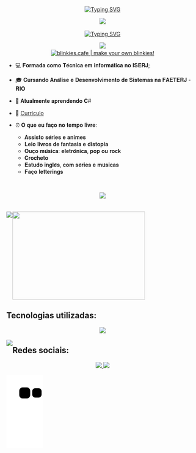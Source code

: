 <p align="center">
<a href="https://git.io/typing-svg"><img src="https://readme-typing-svg.demolab.com?font=Press+Start+2P&pause=1000&color=F7F7F7&center=true&vCenter=true&width=435&lines=Oie%2C+sou+Vit%C3%B3ria!+" alt="Typing SVG" /></a></p>

<p align="center">
<img src="https://images-wixmp-ed30a86b8c4ca887773594c2.wixmp.com/f/86e69691-c60c-4b13-82d7-c0b6a980c1e8/d73xlpe-e0641019-6683-4d88-9088-21d914b28d38.png?token=eyJ0eXAiOiJKV1QiLCJhbGciOiJIUzI1NiJ9.eyJzdWIiOiJ1cm46YXBwOjdlMGQxODg5ODIyNjQzNzNhNWYwZDQxNWVhMGQyNmUwIiwiaXNzIjoidXJuOmFwcDo3ZTBkMTg4OTgyMjY0MzczYTVmMGQ0MTVlYTBkMjZlMCIsIm9iaiI6W1t7InBhdGgiOiJcL2ZcLzg2ZTY5NjkxLWM2MGMtNGIxMy04MmQ3LWMwYjZhOTgwYzFlOFwvZDczeGxwZS1lMDY0MTAxOS02NjgzLTRkODgtOTA4OC0yMWQ5MTRiMjhkMzgucG5nIn1dXSwiYXVkIjpbInVybjpzZXJ2aWNlOmZpbGUuZG93bmxvYWQiXX0.GMGYiV2S2VMsl_nyxlRWkBwtsBBo5hz2RGM-KeNuaBE"/></p>


<p align="center">
<a href="https://git.io/typing-svg"><img src="https://readme-typing-svg.demolab.com?font=Press+Start+2P&size=16&duration=1&pause=1000&color=F7F7F7&center=true&vCenter=true&width=1000vw&lines=Apaixonada+por+estudar+e+aprender" alt="Typing SVG" /></a>
</p>

<p align="center">
<img src="https://media.giphy.com/media/137EaR4vAOCn1S/giphy.gif" >
  <br/>
<a href='https://blinkies.cafe' target='_blank'><img src='https://i.imgur.com/VeUzdHZ.gif' alt='blinkies.cafe | make your own blinkies!'></a>
</p>
  
- 💻 𝐅𝐨𝐫𝐦𝐚𝐝𝐚 𝐜𝐨𝐦𝐨 𝐓𝐞́𝐜𝐧𝐢𝐜𝐚 𝐞𝐦 𝐢𝐧𝐟𝐨𝐫𝐦𝐚́𝐭𝐢𝐜𝐚 𝐧𝐨 𝐈𝐒𝐄𝐑𝐉;

- 🎓 𝐂𝐮𝐫𝐬𝐚𝐧𝐝𝐨 𝐀𝐧𝐚́𝐥𝐢𝐬𝐞 𝐞 𝐃𝐞𝐬𝐞𝐧𝐯𝐨𝐥𝐯𝐢𝐦𝐞𝐧𝐭𝐨 𝐝𝐞 𝐒𝐢𝐬𝐭𝐞𝐦𝐚𝐬 𝐧𝐚 𝐅𝐀𝐄𝐓𝐄𝐑𝐉 - 𝐑𝐈𝐎

- 🌱 𝐀𝐭𝐮𝐚𝐥𝐦𝐞𝐧𝐭𝐞 𝐚𝐩𝐫𝐞𝐧𝐝𝐞𝐧𝐝𝐨 𝐂# 

- 📄 [Currículo](https://drive.google.com/file/d/1x9_G7-FU6lMjNBGQr2bVFp8wjO_1DyuJ/view?usp=sharing)

- ⏰ 𝐎 𝐪𝐮𝐞 𝐞𝐮 𝐟𝐚𝐜̧𝐨 𝐧𝐨 𝐭𝐞𝐦𝐩𝐨 𝐥𝐢𝐯𝐫𝐞:
  - 𝐀𝐬𝐬𝐢𝐬𝐭𝐨 𝐬𝐞́𝐫𝐢𝐞𝐬 𝐞 𝐚𝐧𝐢𝐦𝐞𝐬
  - 𝐋𝐞𝐢𝐨 𝐥𝐢𝐯𝐫𝐨𝐬 𝐝𝐞 𝐟𝐚𝐧𝐭𝐚𝐬𝐢𝐚 𝐞 𝐝𝐢𝐬𝐭𝐨𝐩𝐢𝐚 
  - 𝐎𝐮𝐜̧𝐨 𝐦𝐮́𝐬𝐢𝐜𝐚: 𝐞𝐥𝐞𝐭𝐫𝐨̂𝐧𝐢𝐜𝐚, 𝐩𝐨𝐩 𝐨𝐮 𝐫𝐨𝐜𝐤
  - 𝐂𝐫𝐨𝐜𝐡𝐞𝐭𝐨
  - 𝐄𝐬𝐭𝐮𝐝𝐨 𝐢𝐧𝐠𝐥𝐞̂𝐬, 𝐜𝐨𝐦 𝐬𝐞́𝐫𝐢𝐞𝐬 𝐞 𝐦𝐮́𝐬𝐢𝐜𝐚𝐬
  - 𝐅𝐚𝐜̧𝐨 𝐥𝐞𝐭𝐭𝐞𝐫𝐢𝐧𝐠𝐬

<br/>
<p align="center">
<img src="https://64.media.tumblr.com/e02cf7993f9bf87ee008b12a1ca90171/59cd8ff6a0224ee7-34/s400x600/a859ec36daf055e6e56d612e1918ecb70414542d.pnj"/>
 </p>
<br/>

<a href="https://github.com/VitoriaPiloto/studies-react">
<img align="center" width="347px" height="230" src="https://github-readme-stats.vercel.app/api/top-langs/?username=VitoriaPiloto&hide=Handlebars,SCSS,HTML,LLVM&theme=radical&layout=compact" />
</a>

<img align="left" src="https://64.media.tumblr.com/8aa5cd769f22f961f344b92fe1e6e0c0/7eedd1e1dd07c2c3-6c/s75x75_c1/d26144006dc020f1da58a56049b580412b305dff.gifv"/>
<p align="center">
  
## Tecnologias utilizadas:

<p align="center">
  <a href="https://skillicons.dev">
    <img src="https://skillicons.dev/icons?i=bootstrap,c,cs,css,js,figma,java,md,mysql,netlify,ps,php,react,replit,stackoverflow,vscode&theme=dark&perline=6" />
  </a>
</p>

<img align="left" src="https://64.media.tumblr.com/fd6a7acb5586e46dcd06ad07650e444a/7eedd1e1dd07c2c3-cf/s75x75_c1/c870f777fd07e990269e4a3b1747c2c3d30729af.gifv"/>

## Redes sociais:
<p align="center">
<a href="https://www.linkedin.com/in/vitoriapiloto/" target="blank"> <img src="https://skillicons.dev/icons?i=linkedin&theme=dark" /> </a>
<a href="https://instagram.com/vitoriampr" target="blank"><img src="https://skillicons.dev/icons?i=instagram&theme=dark" /></a>
</p>

![snake gif](https://github.com/VitoriaPiloto/VitoriaPiloto/blob/output/github-contribution-grid-snake.svg)

</p>
